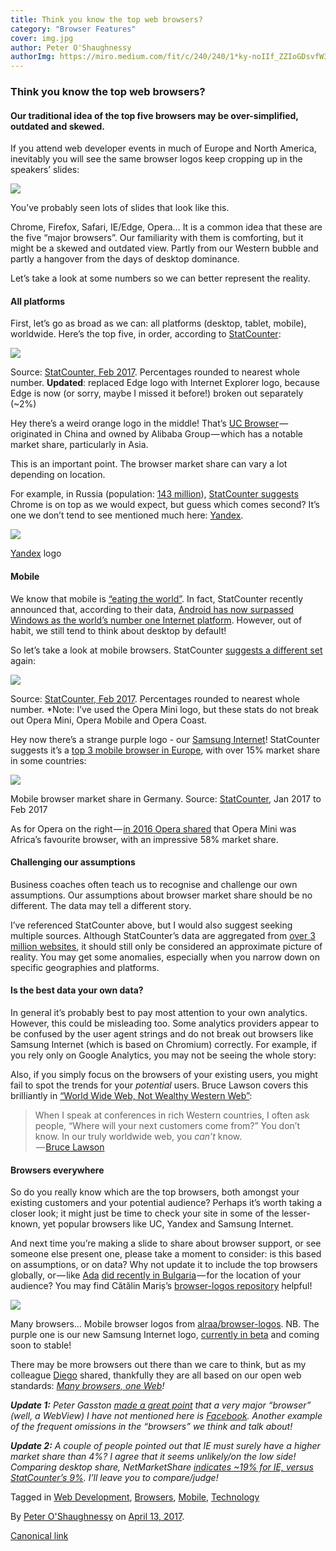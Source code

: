 ```yaml
---
title: Think you know the top web browsers?
category: "Browser Features"
cover: img.jpg
author: Peter O'Shaughnessy
authorImg: https://miro.medium.com/fit/c/240/240/1*ky-noIIf_ZZIoGDsvfW3AA.jpeg
---
```


### Think you know the top web browsers?

#### Our traditional idea of the top five browsers may be over-simplified, outdated and skewed.

If you attend web developer events in much of Europe and North America, inevitably you will see the same browser logos keep cropping up in the speakers’ slides:

![](https://cdn-images-1.medium.com/max/800/1*b9Q1ffCZBKb4_fVlQfEtZQ.png)

You’ve probably seen lots of slides that look like this.

Chrome, Firefox, Safari, IE/Edge, Opera… It is a common idea that these are the five “major browsers”. Our familiarity with them is comforting, but it might be a skewed and outdated view. Partly from our Western bubble and partly a hangover from the days of desktop dominance.

Let’s take a look at some numbers so we can better represent the reality.

#### All platforms

First, let’s go as broad as we can: all platforms (desktop, tablet, mobile), worldwide. Here’s the top five, in order, according to [StatCounter](http://gs.statcounter.com/browser-market-share):

![](https://cdn-images-1.medium.com/max/800/1*h3DHfKOZyzbwMjOetiSURg.png)

Source: [StatCounter, Feb 2017](http://gs.statcounter.com/browser-market-share#monthly-201702-201702-bar). Percentages rounded to nearest whole number. **Updated**: replaced Edge logo with Internet Explorer logo, because Edge is now (or sorry, maybe I missed it before!) broken out separately (~2%)

Hey there’s a weird orange logo in the middle! That’s [UC Browser](https://en.wikipedia.org/wiki/UC_Browser) — originated in China and owned by Alibaba Group — which has a notable market share, particularly in Asia.

This is an important point. The browser market share can vary a lot depending on location.

For example, in Russia (population: [143 million](http://www.worldometers.info/world-population/russia-population/)), [StatCounter suggests](http://gs.statcounter.com/browser-market-share/all/russian-federation/#monthly-201603-201703) Chrome is on top as we would expect, but guess which comes second? It’s one we don’t tend to see mentioned much here: [Yandex](https://en.wikipedia.org/wiki/Yandex_Browser).

![](https://cdn-images-1.medium.com/max/800/1*aqNz6qk1LxZufQYJKFzg7A.png)

[Yandex](https://en.wikipedia.org/wiki/Yandex_Browser) logo

#### Mobile

We know that mobile is [“eating the world”](http://a16z.com/2016/12/09/mobile-is-eating-the-world-outlook-2017/). In fact, StatCounter recently announced that, according to their data, [Android has now surpassed Windows as the world’s number one Internet platform](http://gs.statcounter.com/press/android-overtakes-windows-for-first-time). However, out of habit, we still tend to think about desktop by default!

So let’s take a look at mobile browsers. StatCounter [suggests a different set](http://gs.statcounter.com/browser-market-share/mobile/worldwide/) again:

![](https://cdn-images-1.medium.com/max/800/1*9HmuRgFVqoSjgSm3V2dMxA.png)

Source: [StatCounter, Feb 2017](http://gs.statcounter.com/browser-market-share/mobile/worldwide/#monthly-201702-201702-bar). Percentages rounded to nearest whole number. *Note: I’ve used the Opera Mini logo, but these stats do not break out Opera Mini, Opera Mobile and Opera Coast.

Hey now there’s a strange purple logo - our [Samsung Internet](https://medium.com/samsung-internet-dev/introducing-samsung-internet-for-developers-6c3a3be42f72)! StatCounter suggests it’s a [top 3 mobile browser in Europe](http://gs.statcounter.com/browser-market-share/mobile/europe/#monthly-201602-201702), with over 15% market share in some countries:

![](https://cdn-images-1.medium.com/max/800/1*oyJuuhaXxwL96KEks0NaVQ.png)

Mobile browser market share in Germany. Source: [StatCounter](http://gs.statcounter.com/browser-market-share/mobile/germany/#monthly-201701-201702-bar), Jan 2017 to Feb 2017

As for Opera on the right — [in 2016 Opera shared](https://www.opera.com/blogs/news/wp-content/uploads/sites/2/2016/11/SMWAfrica-Opera-report-2016-01-WEB-1.pdf) that Opera Mini was Africa’s favourite browser, with an impressive 58% market share.

#### Challenging our assumptions

Business coaches often teach us to recognise and challenge our own assumptions. Our assumptions about browser market share should be no different. The data may tell a different story.

I’ve referenced StatCounter above, but I would also suggest seeking multiple sources. Although StatCounter’s data are aggregated from [over 3 million websites](http://gs.statcounter.com/about), it should still only be considered an approximate picture of reality. You may get some anomalies, especially when you narrow down on specific geographies and platforms.

#### Is the best data your own data?

In general it’s probably best to pay most attention to your own analytics. However, this could be misleading too. Some analytics providers appear to be confused by the user agent strings and do not break out browsers like Samsung Internet (which is based on Chromium) correctly. For example, if you rely only on Google Analytics, you may not be seeing the whole story:

Also, if you simply focus on the browsers of your existing users, you might fail to spot the trends for your _potential_ users. Bruce Lawson covers this brilliantly in [“World Wide Web, Not Wealthy Western Web”](https://www.smashingmagazine.com/2017/03/world-wide-web-not-wealthy-western-web-part-1/):

> When I speak at conferences in rich Western countries, I often ask people, “Where will your next customers come from?” You don’t know. In our truly worldwide web, you _can’t_ know.  
>  — [Bruce Lawson](https://www.smashingmagazine.com/2017/03/world-wide-web-not-wealthy-western-web-part-1/)

#### Browsers everywhere

So do you really know which are the top browsers, both amongst your existing customers and your potential audience? Perhaps it’s worth taking a closer look; it might just be time to check your site in some of the lesser-known, yet popular browsers like UC, Yandex and Samsung Internet.

And next time you’re making a slide to share about browser support, or see someone else present one, please take a moment to consider: is this based on assumptions, or on data? Why not update it to include the top browsers globally, or — like [Ada](https://medium.com/u/c2890cdd7a64) [did recently in Bulgaria](https://twitter.com/Lady_Ada_King/status/849997167452446720) — for the location of your audience? You may find Cătălin Mariș’s [browser-logos repository](https://github.com/alrra/browser-logos) helpful!

![](https://cdn-images-1.medium.com/max/800/1*Dg8dR-vyRRqQIQC_UEc1-Q.png)

Many browsers… Mobile browser logos from [alraa/browser-logos](https://github.com/alrra/browser-logos). NB. The purple one is our new Samsung Internet logo, [currently in beta](https://medium.com/samsung-internet-dev/samsung-internet-beta-now-available-without-sign-up-e0d5d4010838) and coming soon to stable!

There may be more browsers out there than we care to think, but as my colleague [Diego](https://medium.com/u/33cea791460a) shared, thankfully they are all based on our open web standards: [_Many browsers, one Web_](https://medium.com/samsung-internet-dev/many-browsers-one-web-21730352afbc)_!_

**_Update 1:_** _Peter Gasston_ [_made a great point_](https://twitter.com/stopsatgreen/status/852530928383557632) _that a very major “browser” (well, a WebView) I have not mentioned here is_ [_Facebook_](https://twitter.com/stopsatgreen/status/836174049873125377)_. Another example of the frequent omissions in the “browsers” we think and talk about!_

**_Update 2:_** _A couple of people pointed out that IE must surely have a higher market share than 4%? I agree that it seems unlikely/on the low side! Comparing desktop share, NetMarketShare_ [_indicates ~19% for IE, versus StatCounter’s 9%_](https://twitter.com/poshaughnessy/status/853693573023358976)_. I’ll leave you to compare/judge!_

Tagged in [Web Development](https://medium.com/tag/web-development), [Browsers](https://medium.com/tag/browsers), [Mobile](https://medium.com/tag/mobile), [Technology](https://medium.com/tag/technology)

By [Peter O'Shaughnessy](https://medium.com/@poshaughnessy) on [April 13, 2017](https://medium.com/p/458a0a070175).

[Canonical link](https://medium.com/@poshaughnessy/think-you-know-the-top-web-browsers-458a0a070175)
